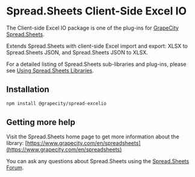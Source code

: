 # Spread.Sheets Client-Side Excel IO

The Client-side Excel IO package is one of the plug-ins for [GrapeCity Spread.Sheets](https://www.grapecity.com/en/spreadsheets).

Extends Spread.Sheets with client-side Excel import and export: XLSX to Spread.Sheets JSON, and Spread.Sheets JSON to XLSX.

For a detailed listing of Spread.Sheets sub-libraries and plug-ins, please see [Using Spread.Sheets Libraries](http://help.grapecity.com/spread/SpreadSheets11/webframe.html#modules.html).

## Installation
```sh
npm install @grapecity/spread-excelio
```

## Getting more help
Visit the Spread.Sheets home page to get more information about the library:
[https://www.grapecity.com/en/spreadsheets](https://www.grapecity.com/en/spreadsheets)

You can ask any questions about Spread.Sheets using the [Spread.Sheets Forum](https://www.grapecity.com/en/forums/spread-sheets).
